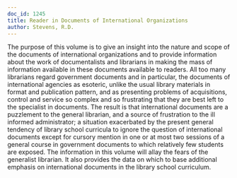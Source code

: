 ```yaml
---
doc_id: 1245
title: Reader in Documents of International Organizations
author: Stevens, R.D.
---
```


The purpose of this volume is to give an insight into the nature and scope
of the documents of international organizations and to provide information
about the work of documentalists and librarians in making the mass of
information available in these documents available to readers.  All too many
librarians regard government documents and in particular, the documents of
international agencies as esoteric, unlike the usual library materials in
format and publication pattern, and as presenting problems of acquisitions,
control and service so complex and so frustrating that they are best left to
the specialist in documents.  The result is that international documents are
a puzzlement to the general librarian, and a source of frustration to the
ill informed administrator; a situation exacerbated by the present general
tendency of library school curricula to ignore the question of international
documents except for cursory mention in one or at most two sessions of
a general course in government documents to which relatively few students
are exposed.  The information in this volume will allay the fears of the
generalist librarian.  It also provides the data on which to base additional
emphasis on international documents in the library school curriculum.